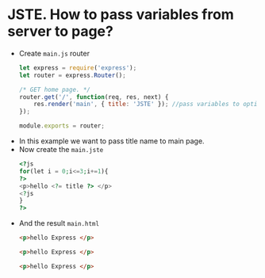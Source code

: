 # JSTE. How to pass variables from server to page?

- Create `main.js` router
    ```js
    let express = require('express');
    let router = express.Router();
    
    /* GET home page. */
    router.get('/', function(req, res, next) {
        res.render('main', { title: 'JSTE' }); //pass variables to options
    });
    
    module.exports = router;
    ```
- In this example we want to pass title name to main page.
- Now create the `main.jste`
    ```php
    <?js
    for(let i = 0;i<=3;i+=1){
    ?>
    <p>hello <?= title ?> </p>
    <?js
    }
    ?>
    ```
- And the result `main.html`
    ```html
    <p>hello Express </p>
    
    <p>hello Express </p>
    
    <p>hello Express </p>
    ```


